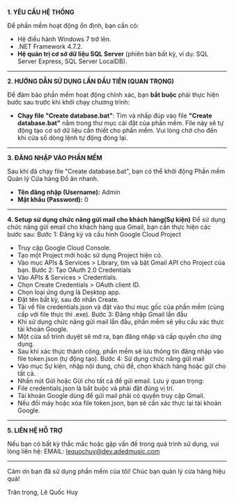 **1. YÊU CẦU HỆ THỐNG**

Để phần mềm hoạt động ổn định, bạn cần có:
* Hệ điều hành Windows 7 trở lên.
* .NET Framework 4.7.2.
* **Hệ quản trị cơ sở dữ liệu SQL Server** (phiên bản bất kỳ, ví dụ: SQL Server Express, SQL Server LocalDB).

---

**2. HƯỚNG DẪN SỬ DỤNG LẦN ĐẦU TIÊN (QUAN TRỌNG)**

Để đảm bảo phần mềm hoạt động chính xác, bạn **bắt buộc** phải thực hiện bước sau trước khi khởi chạy chương trình:

* **Chạy file "Create database.bat"**:
    Tìm và nhấp đúp vào file **"Create database.bat"** nằm trong thư mục cài đặt của phần mềm.
    File này sẽ tự động tạo cơ sở dữ liệu cần thiết cho phần mềm.
    Vui lòng chờ cho đến khi cửa sổ dòng lệnh tự động đóng lại.

---

**3. ĐĂNG NHẬP VÀO PHẦN MỀM**

Sau khi đã chạy file "Create database.bat", bạn có thể khởi động Phần mềm Quản lý Cửa hàng Đồ ăn nhanh.

* **Tên đăng nhập (Username):** Admin
* **Mật khẩu (Password):** 0

---

**4. Setup sử dụng chức năng gửi mail cho khách hàng(Sự kiện)**
Để sử dụng chức năng gửi email cho khách hàng qua Gmail, bạn cần thực hiện các bước sau:
Bước 1: Đăng ký và cấu hình Google Cloud Project
* Truy cập Google Cloud Console.
* Tạo một Project mới hoặc sử dụng Project hiện có.
* Vào mục APIs & Services > Library, tìm và bật Gmail API cho Project của bạn.
Bước 2: Tạo OAuth 2.0 Credentials
* Vào APIs & Services > Credentials.
* Chọn Create Credentials > OAuth client ID.
* Chọn loại ứng dụng là Desktop app.
* Đặt tên bất kỳ, sau đó nhấn Create.
* Tải về file credentials.json và đặt vào thư mục gốc của phần mềm (cùng cấp với file thực thi .exe).
Bước 3: Đăng nhập Gmail lần đầu
* Khi sử dụng chức năng gửi mail lần đầu, phần mềm sẽ yêu cầu xác thực tài khoản Google.
* Một cửa sổ trình duyệt sẽ mở ra, bạn đăng nhập và cấp quyền cho ứng dụng.
* Sau khi xác thực thành công, phần mềm sẽ lưu thông tin đăng nhập vào file token.json (tự động tạo).
Bước 4: Sử dụng chức năng gửi mail
* Vào mục Sự kiện, nhập nội dung, chủ đề, chọn khách hàng hoặc gửi cho tất cả.
* Nhấn nút Gửi hoặc Gửi cho tất cả để gửi email.
Lưu ý quan trọng:
* File credentials.json là bắt buộc và phải đặt đúng vị trí.
* Tài khoản Google dùng để gửi mail phải có quyền truy cập Gmail.
* Nếu đổi máy hoặc xóa file token.json, bạn sẽ cần xác thực lại tài khoản Google.

---

**5. LIÊN HỆ HỖ TRỢ**

Nếu bạn có bất kỳ thắc mắc hoặc gặp vấn đề trong quá trình sử dụng, vui lòng liên hệ:
EMAIL: lequochuy@dev.adedmusic.com

---

Cảm ơn bạn đã sử dụng phần mềm của tôi!
Chúc bạn quản lý cửa hàng hiệu quả!

Trân trọng,
Lê Quốc Huy
